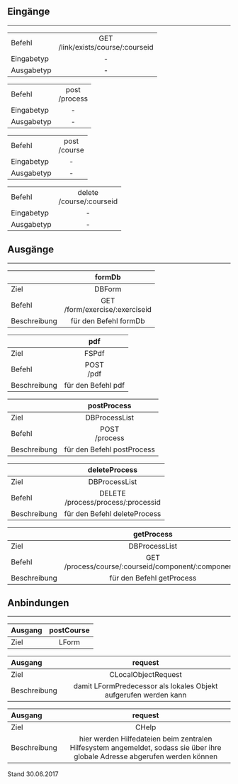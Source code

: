 ## Eingänge
---------------

|||
| :----------- |:-----: |
|Befehl| GET<br>/link/exists/course/:courseid|
|Eingabetyp| -|
|Ausgabetyp| -|

|||
| :----------- |:-----: |
|Befehl| post<br>/process|
|Eingabetyp| -|
|Ausgabetyp| -|

|||
| :----------- |:-----: |
|Befehl| post<br>/course|
|Eingabetyp| -|
|Ausgabetyp| -|

|||
| :----------- |:-----: |
|Befehl| delete<br>/course/:courseid|
|Eingabetyp| -|
|Ausgabetyp| -|


## Ausgänge
---------------

||formDb|
| :----------- |:-----: |
|Ziel| DBForm|
|Befehl| GET<br>/form/exercise/:exerciseid|
|Beschreibung| für den Befehl formDb|

||pdf|
| :----------- |:-----: |
|Ziel| FSPdf|
|Befehl| POST<br>/pdf|
|Beschreibung| für den Befehl pdf|

||postProcess|
| :----------- |:-----: |
|Ziel| DBProcessList|
|Befehl| POST<br>/process|
|Beschreibung| für den Befehl postProcess|

||deleteProcess|
| :----------- |:-----: |
|Ziel| DBProcessList|
|Befehl| DELETE<br>/process/process/:processid|
|Beschreibung| für den Befehl deleteProcess|

||getProcess|
| :----------- |:-----: |
|Ziel| DBProcessList|
|Befehl| GET<br>/process/course/:courseid/component/:componentid|
|Beschreibung| für den Befehl getProcess|


## Anbindungen
---------------

|Ausgang|postCourse|
| :----------- |:-----: |
|Ziel| LForm|

|Ausgang|request|
| :----------- |:-----: |
|Ziel| CLocalObjectRequest|
|Beschreibung| damit LFormPredecessor als lokales Objekt aufgerufen werden kann|

|Ausgang|request|
| :----------- |:-----: |
|Ziel| CHelp|
|Beschreibung| hier werden Hilfedateien beim zentralen Hilfesystem angemeldet, sodass sie über ihre globale Adresse abgerufen werden können|


Stand 30.06.2017
